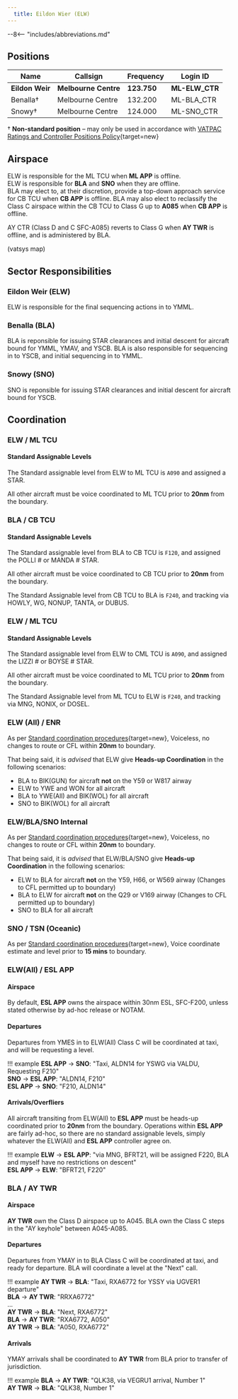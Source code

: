 ```yaml
---
  title: Eildon Wier (ELW)
---
```


--8<-- "includes/abbreviations.md"
## Positions

| Name | Callsign | Frequency | Login ID |
| ---- | -------- | --------- | -------- |
| **Eildon Weir** | **Melbourne Centre** | **123.750** | **ML-ELW_CTR** |
| Benalla† | Melbourne Centre | 132.200 | ML-BLA_CTR |
| Snowy† | Melbourne Centre | 124.000 | ML-SNO_CTR |

† **Non-standard position** – may only be used in accordance with [VATPAC Ratings and Controller Positions Policy](https://cdn.vatpac.org/documents/policy/Controller+Positions+and+Ratings+Policy+v5.2.pdf){target=new}

## Airspace

ELW is responsible for the ML TCU when **ML APP** is offline.  
ELW is responsible for **BLA** and **SNO** when they are offline.  
BLA may elect to, at their discretion, provide a top-down approach service for CB TCU when **CB APP** is offline. BLA may also elect to reclassify the Class C airspace within the CB TCU to Class G up to **A085** when **CB APP** is offline.

AY CTR (Class D and C SFC-A085) reverts to Class G when **AY TWR** is offline, and is administered by BLA. 

(vatsys map)

## Sector Responsibilities
### Eildon Weir (ELW)
ELW is responsible for the final sequencing actions in to YMML.
### Benalla (BLA)
BLA is reponsible for issuing STAR clearances and initial descent for aircraft bound for YMML, YMAV, and YSCB. BLA is also responsible for sequencing in to YSCB, and initial sequencing in to YMML.
### Snowy (SNO)
SNO is reponsible for issuing STAR clearances and initial descent for aircraft bound for YSCB.
## Coordination
### ELW / ML TCU
#### Standard Assignable Levels
The Standard assignable level from ELW to ML TCU is `A090` and assigned a STAR.

All other aircraft must be voice coordinated to ML TCU prior to **20nm** from the boundary.

### BLA / CB TCU
#### Standard Assignable Levels

The Standard assignable level from BLA to CB TCU is `F120`, and assigned the POLLI # or MANDA # STAR.  

All other aircraft must be voice coordinated to CB TCU prior to **20nm** from the boundary.

The Standard Assignable level from CB TCU to BLA is `F240`, and tracking via HOWLY, WG, NONUP, TANTA, or DUBUS.

### ELW / ML TCU
#### Standard Assignable Levels

The Standard assignable level from ELW to CML TCU is `A090`, and assigned the LIZZI # or BOYSE # STAR.  

All other aircraft must be voice coordinated to ML TCU prior to **20nm** from the boundary.

The Standard Assignable level from ML TCU to ELW is `F240`, and tracking via MNG, NONIX, or DOSEL.
### ELW (All) / ENR

As per [Standard coordination procedures](http://sops.vatpac.org/controller-skills/coordination/){target=new}, Voiceless, no changes to route or CFL within **20nm** to boundary.

That being said, it is *advised* that ELW give **Heads-up Coordination** in the following scenarios:  
- BLA to BIK(GUN) for aircraft **not** on the Y59 or W817 airway  
- ELW to YWE and WON for all aircraft  
- BLA to YWE(All) and BIK(WOL) for all aircraft  
- SNO to BIK(WOL) for all aircraft

### ELW/BLA/SNO Internal

As per [Standard coordination procedures](http://sops.vatpac.org/controller-skills/coordination/){target=new}, Voiceless, no changes to route or CFL within **20nm** to boundary.

That being said, it is *advised* that ELW/BLA/SNO give **Heads-up Coordination** in the following scenarios:  
- ELW to BLA for aircraft **not** on the Y59, H66, or W569 airway (Changes to CFL permitted up to boundary)  
- BLA to ELW for aircraft **not** on the Q29 or V169 airway (Changes to CFL permitted up to boundary)  
- SNO to BLA for all aircraft

### SNO / TSN (Oceanic)

As per [Standard coordination procedures](http://sops.vatpac.org/controller-skills/coordination/){target=new}, Voice coordinate estimate and level prior to **15 mins** to boundary.

### ELW(All) / ESL APP
#### Airspace
By default, **ESL APP** owns the airspace within 30nm ESL, SFC-F200, unless stated otherwise by ad-hoc release or NOTAM.
#### Departures
Departures from YMES in to ELW(All) Class C will be coordinated at taxi, and will be requesting a level.

!!! example
    **ESL APP** -> **SNO**: "Taxi, ALDN14 for YSWG via VALDU, Requesting F210"  
    **SNO** -> **ESL APP**: "ALDN14, F210"  
    **ESL APP** -> **SNO**: "F210, ALDN14"  

#### Arrivals/Overfliers
All aircraft transiting from ELW(All) to **ESL APP** must be heads-up coordinated prior to **20nm** from the boundary. Operations within **ESL APP** are fairly ad-hoc, so there are no standard assignable levels, simply whatever the ELW(All) and **ESL APP** controller agree on.

!!! example
    **ELW** -> **ESL APP**: "via MNG, BFRT21, will be assigned F220, BLA and myself have no restrictions on descent"  
    **ESL APP** -> **ELW**: "BFRT21, F220"  

### BLA / AY TWR
#### Airspace
**AY TWR** own the Class D airspace up to A045. BLA own the Class C steps in the "AY keyhole" between A045-A085.
#### Departures
Departures from YMAY in to BLA Class C will be coordinated at taxi, and ready for departure. BLA will coordinate a level at the "Next" call.

!!! example
    **AY TWR** -> **BLA**: "Taxi, RXA6772 for YSSY via UGVER1 departure"  
    **BLA** -> **AY TWR**: "RRXA6772"  
    ...  
    **AY TWR** -> **BLA**: "Next, RXA6772"  
    **BLA** -> **AY TWR**: "RXA6772, A050"  
    **AY TWR** -> **BLA**: "A050, RXA6772"  

#### Arrivals
YMAY arrivals shall be coordinated to **AY TWR** from BLA prior to transfer of jurisdiction.

!!! example
    **BLA** -> **AY TWR**: "QLK38, via VEGRU1 arrival, Number 1"  
    **AY TWR** -> **BLA**: "QLK38, Number 1"  